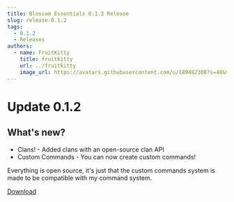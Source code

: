 ```yaml
---
title: Blossom Essentials 0.1.2 Release
slug: release-0.1.2
tags:
  - 0.1.2
  - Releases
authors:
  - name: FruitKitty
    title: fruitkitty
    url: ../fruitkitty
    image_url: https://avatars.githubusercontent.com/u/189482308?s=48&v=4
---
```




# Update 0.1.2

## What's new?

* Clans! - Added clans with an open-source clan API
* Custom Commands - You can now create custom commands!

Everything is open source, it's just that the custom commands system is made to be compatible with my command system.


[Download](https://github.com/BlossomUtils/BlossomEssentials/releases/tag/0.1.2)
